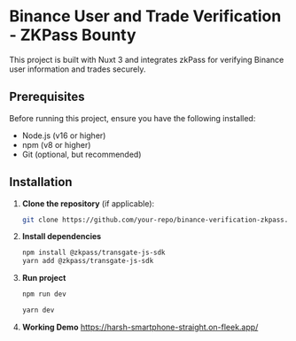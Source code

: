 # Binance User and Trade Verification - ZKPass Bounty

This project is built with Nuxt 3 and integrates zkPass for verifying Binance user information and trades securely.

## Prerequisites

Before running this project, ensure you have the following installed:

- Node.js (v16 or higher)
- npm (v8 or higher)
- Git (optional, but recommended)

## Installation

1. **Clone the repository** (if applicable):
   ```bash
   git clone https://github.com/your-repo/binance-verification-zkpass.git

2.  **Install dependencies**
    ```bash
    npm install @zkpass/transgate-js-sdk
    yarn add @zkpass/transgate-js-sdk

3. **Run project**
    ```bash
    npm run dev
    
    yarn dev

3. **Working Demo**
    https://harsh-smartphone-straight.on-fleek.app/